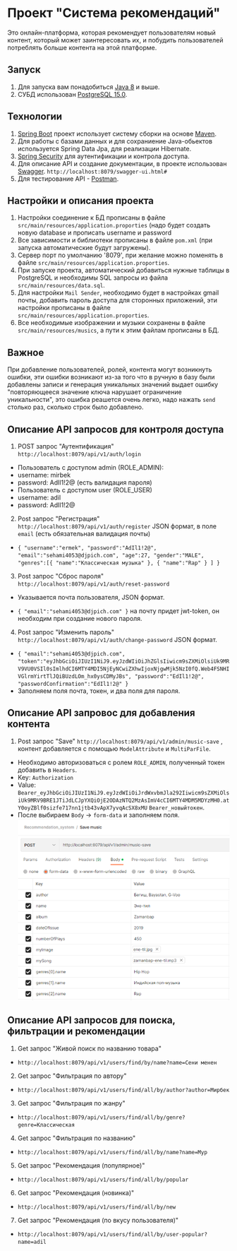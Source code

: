 # Проект "Система рекомендаций"

Это онлайн-платформа, которая рекомендует пользователям новый контент, который может заинтересовать их, 
и побудить пользователей потреблять больше контента на этой платформе.

## Запуск

1. Для запуска вам понадобиться [Java 8](https://www.java.com/ru/) и выше.
2. СУБД использован [PostgreSQL 15.0](https://www.postgresql.org/).

## Технологии

1. [Spring Boot](https://spring.io/projects/spring-boot) проект использует систему сборки на основе [Maven](https://maven.apache.org/).
2. Для работы с базами данных и для сохраниение Java-обьектов используется Spring Data Jpa, для реализации Hibernate.
3. [Spring Security](https://spring.io/projects/spring-security) для аутентификации и контрола доступа.
4. Для описание API и создание документации, в проекте использован [Swagger](https://swagger.io/). `http://localhost:8079/swagger-ui.html#`
5. Для тестирование API - [Postman](https://www.postman.com/).

## Настройки и описания проекта

1. Настройки соединение к БД прописаны в файле `src/main/resources/application.proporties` (надо будет создать новую database и прописать username и password
2. Все зависимости и библиотеки прописаны в файле `pom.xml` (при запуска автоматические будут загружены).
3. Сервер порт по умолчанию '8079', при желание можно поменять в файле `src/main/resources/application.proporties`.
4. При запуске проекта, автоматический добавиться нужные таблицы в PostgreSQL и необходимы SQL запросы из файла `src/main/resources/data.sql`.
5. Для настройки `Mail Sender`, необходимо будет в настройках gmail почты, добавить пароль доступа для сторонных приложений, эти настройки прописаны в файле `src/main/resources/application.proporties`.
6. Все необходимые изображении и музыки сохранены в файле `src/main/resources/musics`, а пути к этим файлам прописаны в БД.
## Важное

При добавление пользователей, ролей, контента могут возникнуть ошибки, эти ошибки возникают из-за того что в ручную в базу были добавлены записи и генерация уникальных значений выдает ошибку "повторяющееся значение ключа нарушает ограничение уникальности", это ошибка реашется очень легко, надо нажать `send` столько раз, сколько строк было добавлено.

## Описание API запросов для контроля доступа 
1. POST запрос "Аутентификация" `http://localhost:8079/api/v1/auth/login`

- Пользователь с доступом admin (ROLE_ADMIN): 
- username: mirbek
- password: AdIl1!2@ (есть валидация пароля)
- Пользователь с доступом user (ROLE_USER)
- username: adil
- password: AdIl1!2@

2. Post запрос "Регистрация" `http://localhost:8079/api/v1/auth/register`
JSON формат, в поле `email` (есть обязательная валидация почты) 

- `{
    "username":"ermek",
    "password":"AdIl1!2@",
    "email":"sehami4053@djpich.com",
    "age":27,
    "gender":"MALE",
    "genres":[{
        "name":"Классическая музыка"
        },
        {
        "name":"Rap"
        }
    ]
}`

3. Post запрос "Сброс пароля" `http://localhost:8079/api/v1/auth/reset-password`
- Указывается почта пользователя, JSON формат.

- `{
    "email":"sehami4053@djpich.com"
}`
на почту придет jwt-token, он необходим при создание нового пароля.

4. Post запрос "Изменить пароль" `http://localhost:8079/api/v1/auth/change-password`
JSON формат.

- `{
    "email":"sehami4053@djpich.com",
    "token":"eyJhbGciOiJIUzI1NiJ9.eyJzdWIiOiJhZGlsIiwicm9sZXMiOlsiUk9MRV9VU0VSIl0sImlhdCI6MTY4MDI5NjEyNCwiZXhwIjoxNjgwMjk5NzI0fQ.Web4FSNHIVGlrmYirtTlJQiBUzdLOm_hx0ysCDMyJBs",
    "password":"EdIl1!2@",
    "passwordConfirmation":"EdIl1!2@"
}`
- Заполняем поля почта, токен, и два поля для пароля.

## Описание API запровос для добавления контента

1. Post запрос "Save" `http://localhost:8079/api/v1/admin/music-save` , контент добавляется с помощью `ModelAttribute` и `MultiParFile`.
- Необходимо авторизоваться с ролем `ROLE_ADMIN`, полученный токен добавить в `Headers`.
- Key: `Authorization`
- Value: `Bearer_eyJhbGciOiJIUzI1NiJ9.eyJzdWIiOiJrdWxvbmJla292Iiwicm9sZXMiOlsiUk9MRV9BRE1JTiJdLCJpYXQiOjE2ODAzNTQ2MzAsImV4cCI6MTY4MDM5MDYzMH0.atY0oyZBlf0sizfe717nn1jtb43vApX7yvqAcSX8xMU` `Bearer_новыйтокен`.
- После выбираем `Body` -> `form-data` и заполняем поля.
![Image alt](https://github.com/kulonbekov/recommendation_system/blob/290323/recommendation_system/src/main/resources/musics/images/form-data-save-music.PNG)

## Описание API запросов для поиска, фильтрации и рекомендации

1. Get запрос "Живой поиск по названию товара" 
- `http://localhost:8079/api/v1/users/find/by/name?name=Сени менен`

2. Get запрос "Фильтрация по автору"
- `http://localhost:8079/api/v1/users/find/all/by/author?author=Мирбек`

3. Get запрос "Фильтрация по жанру"
- `http://localhost:8079/api/v1/users/find/all/by/genre?genre=Классическая`

4. Get запрос "Фильтрация по названию"
- `http://localhost:8079/api/v1/users/find/all/by/name?name=Мур`

5. Get запрос "Рекомендация (популярное)"
- `http://localhost:8079/api/v1/users/find/all/by/popular`

6. Get запрос "Рекомендация (новинка)"
- `http://localhost:8079/api/v1/users/find/all/by/new`

7. Get запрос "Рекомендация (по вкусу пользователя)"
- `http://localhost:8079/api/v1/users/find/all/by/user-popular?name=adil`



